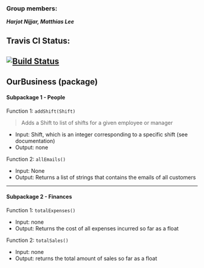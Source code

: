 ### Group members:
***Harjot Nijjar, Matthias Lee***


## Travis CI Status:
[![Build Status](https://travis-ci.com/matthiaslmz/data533-lab4-MatthiasHarjot.svg?branch=master)](https://travis-ci.com/matthiaslmz/data533-lab4-MatthiasHarjot)  
-------------
## OurBusiness (package)


#### Subpackage 1 - **People**

Function 1: `addShift(Shift)`

>Adds a Shift to list of shifts for a given employee or manager

* Input: Shift, which is an integer corresponding to a specific shift (see documentation)
* Output: none

Function 2: `allEmails()`

* Input: None
* Output: Returns a list of strings that contains the emails of all customers

---

#### Subpackage 2 - **Finances**

Function 1: `totalExpenses()`

* Input: none
* Output: Returns the cost of all expenses incurred so far as a float

Function 2: `totalSales()`
* Input: none
* Output: returns the total amount of sales so far as a float
